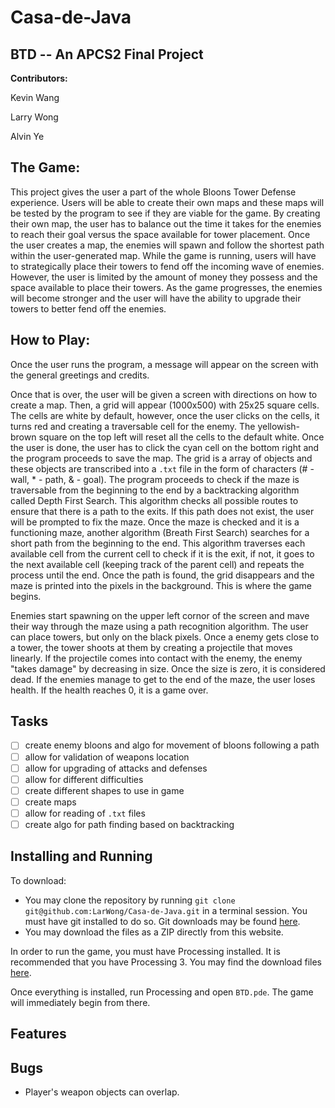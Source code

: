 # Casa-de-Java

## BTD -- An APCS2 Final Project

**Contributors:**

Kevin Wang

Larry Wong

Alvin Ye

## The Game:
This project gives the user a part of the whole Bloons Tower Defense experience. Users will be able to create their own maps and these maps will be tested by the program to see if they are viable for the game. By creating their own map, the user has to balance out the time it takes for the enemies to reach their goal versus the space available for tower placement. Once the user creates a map, the enemies will spawn and follow the shortest path within the user-generated map. While the game is running, users will have to strategically place their towers to fend off the incoming wave of enemies. However, the user is limited by the amount of money they possess and the space available to place their towers. As the game progresses, the enemies will become stronger and the user will have the ability to upgrade their towers to better fend off the enemies. 

## How to Play:
Once the user runs the program, a message will appear on the screen with the general greetings and credits. 

Once that is over, the user will be given a screen with directions on how to create a map. Then, a grid will appear (1000x500) with 25x25 square cells. The cells are white by default, however, once the user clicks on the cells, it turns red and creating a traversable cell for the enemy. The yellowish-brown square on the top left will reset all the cells to the default white. Once the user is done, the user has to click the cyan cell on the bottom right and the program proceeds to save the map. The grid is a array of objects and these objects are transcribed into a `.txt` file in the form of characters (# - wall, * - path, & - goal). The program proceeds to check if the maze is traversable from the beginning to the end by a backtracking algorithm called Depth First Search. This algorithm checks all possible routes to ensure that there is a path to the exits. If this path does not exist, the user will be prompted to fix the maze. Once the maze is checked and it is a functioning maze, another algorithm (Breath First Search) searches for a short path from the beginning to the end. This algorithm traverses each available cell from the current cell to check if it is the exit, if not, it goes to the next available cell (keeping track of the parent cell) and repeats the process until the end. Once the path is found, the grid disappears and the maze is printed into the pixels in the background. This is where the game begins.

Enemies start spawning on the upper left cornor of the screen and mave their way through the maze using a path recognition algorithm. The user can place towers, but only on the black pixels. Once a enemy gets close to a tower, the tower shoots at them by creating a projectile that moves linearly. If the projectile comes into contact with the enemy, the enemy "takes damage" by decreasing in size. Once the size is zero, it is considered dead. If the enemies manage to get to the end of the maze, the user loses health. If the health reaches 0, it is a game over.

## Tasks

- [ ] create enemy bloons and algo for movement of bloons following a path
- [ ] allow for validation of weapons location
- [ ] allow for upgrading of attacks and defenses
- [ ] allow for different difficulties
- [ ] create different shapes to use in game
- [ ] create maps
- [ ] allow for reading of `.txt` files
- [ ] create algo for path finding based on backtracking

## Installing and Running

To download:
- You may clone the repository by running `git clone git@github.com:LarWong/Casa-de-Java.git` in a terminal session. You must have git installed to do so. Git downloads may be found [here](https://git-scm.com/downloads).
- You may download the files as a ZIP directly from this website.

In order to run the game, you must have Processing installed. It is recommended that you have Processing 3. You may find the download files [here](https://processing.org/download/).

Once everything is installed, run Processing and open `BTD.pde`. The game will immediately begin from there.

## Features

## Bugs

- Player's weapon objects can overlap.
